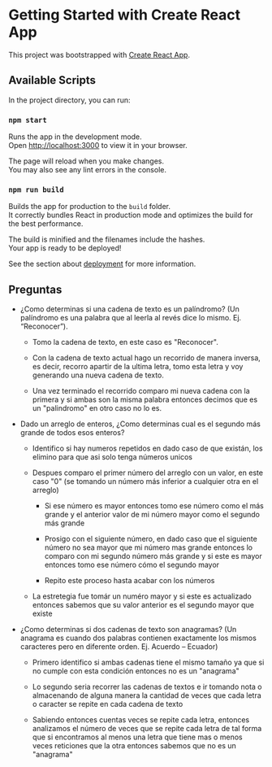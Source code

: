 # Getting Started with Create React App

This project was bootstrapped with [Create React App](https://github.com/facebook/create-react-app).

## Available Scripts

In the project directory, you can run:

### `npm start`

Runs the app in the development mode.\
Open [http://localhost:3000](http://localhost:3000) to view it in your browser.

The page will reload when you make changes.\
You may also see any lint errors in the console.


### `npm run build`

Builds the app for production to the `build` folder.\
It correctly bundles React in production mode and optimizes the build for the best performance.

The build is minified and the filenames include the hashes.\
Your app is ready to be deployed!

See the section about [deployment](https://facebook.github.io/create-react-app/docs/deployment) for more information.


## Preguntas

- ¿Como determinas si una cadena de texto es un palíndromo?
(Un palíndromo es una palabra que al leerla al revés dice lo mismo. Ej. “Reconocer”).

    - Tomo la cadena de texto, en este caso es "Reconocer".

    - Con la cadena de texto actual hago un recorrido de manera inversa, es decir, recorro apartir de la ultima letra, tomo esta letra y voy generando una nueva cadena de texto.

    - Una vez terminado el recorrido comparo mi nueva cadena con la primera y si ambas son la misma palabra entonces decimos que es un "palindromo" en otro caso no lo es.

- Dado un arreglo de enteros, ¿Como determinas cual es el segundo más grande de todos esos enteros?
    - Identifico si hay numeros repetidos en dado caso de que existán, los elimino para que asi solo tenga números unicos

    - Despues comparo el primer número del arreglo con un valor, en este caso "0" (se tomando un número más inferior a cualquier otra en el arreglo)
        - Si ese número es mayor entonces tomo ese número como el más grande y el anterior valor de mi número mayor como el 
        segundo más grande

        - Prosigo con el siguiente número, en dado caso que el siguiente número no sea mayor que mi número mas grande entonces lo comparo con mi segundo número más grande y si este es mayor entonces tomo ese número cómo el segundo mayor

        - Repito este proceso hasta acabar con los números

    - La estretegia fue tomár un numéro mayor y si este es actualizado entonces sabemos que su valor anterior es el segundo mayor que existe

- ¿Como determinas si dos cadenas de texto son anagramas?
    (Un anagrama es cuando dos palabras contienen exactamente los mismos caracteres pero en diferente orden. Ej. Acuerdo – Ecuador)

    - Primero identifico si ambas cadenas tiene el mismo tamaño ya que si no cumple con esta condición entonces no es un "anagrama"

    - Lo segundo seria recorrer las cadenas de textos e ir tomando nota o almacenando de alguna manera la cantidad de veces que cada letra o caracter se repite en cada cadena de texto

    - Sabiendo entonces cuentas veces se repite cada letra, entonces analizamos el número de veces que se repite cada letra de tal forma que si encontramos al menos una letra que tiene mas o menos veces reticiones que la otra entonces sabemos que no es un "anagrama"
